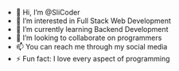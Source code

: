 - 👋 Hi, I’m @SliCoder
- 👀 I’m interested in Full Stack Web Development
- 🌱 I’m currently learning Backend Development
- 💞️ I’m looking to collaborate on programmers
- 📫 You can reach me through my social media
- ⚡ Fun fact: I love every aspect of programming

<!---
SliCoder/SliCoder is a ✨ special ✨ repository because its `README.md` (this file) appears on your GitHub profile.
You can click the Preview link to take a look at your changes.
--->
